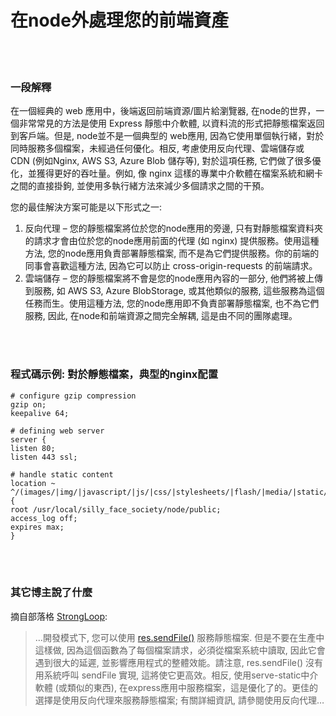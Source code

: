 # 在node外處理您的前端資產

<br/><br/>


### 一段解釋

在一個經典的 web 應用中，後端返回前端資源/圖片給瀏覽器, 在node的世界，一個非常常見的方法是使用 Express 靜態中介軟體, 以資料流的形式把靜態檔案返回到客戶端。但是, node並不是一個典型的 web應用, 因為它使用單個執行緒，對於同時服務多個檔案，未經過任何優化。相反, 考慮使用反向代理、雲端儲存或 CDN (例如Nginx, AWS S3, Azure Blob 儲存等), 對於這項任務, 它們做了很多優化，並獲得更好的吞吐量。例如, 像 nginx 這樣的專業中介軟體在檔案系統和網卡之間的直接掛鉤, 並使用多執行緒方法來減少多個請求之間的干預。

您的最佳解決方案可能是以下形式之一:
1. 反向代理 – 您的靜態檔案將位於您的node應用的旁邊, 只有對靜態檔案資料夾的請求才會由位於您的node應用前面的代理 (如 nginx) 提供服務。使用這種方法, 您的node應用負責部署靜態檔案, 而不是為它們提供服務。你的前端的同事會喜歡這種方法, 因為它可以防止 cross-origin-requests 的前端請求。
2. 雲端儲存 – 您的靜態檔案將不會是您的node應用內容的一部分, 他們將被上傳到服務, 如 AWS S3, Azure BlobStorage, 或其他類似的服務, 這些服務為這個任務而生。使用這種方法, 您的node應用即不負責部署靜態檔案, 也不為它們服務, 因此, 在node和前端資源之間完全解耦, 這是由不同的團隊處理。

<br/><br/>


### 程式碼示例: 對於靜態檔案，典型的nginx配置

```
# configure gzip compression
gzip on;
keepalive 64;

# defining web server
server {
listen 80;
listen 443 ssl;

# handle static content
location ~ ^/(images/|img/|javascript/|js/|css/|stylesheets/|flash/|media/|static/|robots.txt|humans.txt|favicon.ico) {
root /usr/local/silly_face_society/node/public;
access_log off;
expires max;
}
```

<br/><br/>

### 其它博主說了什麼
摘自部落格 [StrongLoop](https://strongloop.com/strongblog/best-practices-for-express-in-production-part-two-performance-and-reliability/):

>…開發模式下, 您可以使用 [res.sendFile()](http://expressjs.com/4x/api.html#res.sendFile) 服務靜態檔案. 但是不要在生產中這樣做, 因為這個函數為了每個檔案請求，必須從檔案系統中讀取, 因此它會遇到很大的延遲, 並影響應用程式的整體效能。請注意, res.sendFile() 沒有用系統呼叫 sendFile 實現, 這將使它更高效。相反, 使用serve-static中介軟體 (或類似的東西), 在express應用中服務檔案，這是優化了的。更佳的選擇是使用反向代理來服務靜態檔案; 有關詳細資訊, 請參閱使用反向代理…

<br/><br/>
